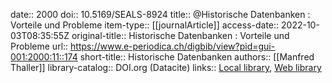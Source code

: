 date:: 2000
doi:: 10.5169/SEALS-8924
title:: @Historische Datenbanken : Vorteile und Probleme
item-type:: [[journalArticle]]
access-date:: 2022-10-03T08:35:55Z
original-title:: Historische Datenbanken : Vorteile und Probleme
url:: https://www.e-periodica.ch/digbib/view?pid=gui-001:2000:11::174
short-title:: Historische Datenbanken
authors:: [[Manfred Thaller]]
library-catalog:: DOI.org (Datacite)
links:: [Local library](zotero://select/groups/2386895/items/MLGWR5QX), [Web library](https://www.zotero.org/groups/2386895/items/MLGWR5QX)
